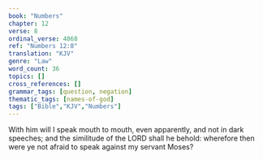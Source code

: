 ```yaml
---
book: "Numbers"
chapter: 12
verse: 8
ordinal_verse: 4068
ref: "Numbers 12:8"
translation: "KJV"
genre: "Law"
word_count: 36
topics: []
cross_references: []
grammar_tags: [question, negation]
thematic_tags: [names-of-god]
tags: ["Bible","KJV","Numbers"]
---
```

With him will I speak mouth to mouth, even apparently, and not in dark speeches; and the similitude of the LORD shall he behold: wherefore then were ye not afraid to speak against my servant Moses?
